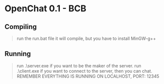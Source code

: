 # OpenChat 0.1 - BCB

## Compiling
> run the run.bat file
> it will compile, but you have to install MinGW-g++

## Running
> run .\server.exe if you want to be the maker of the server.
> run .\client.exe if you want to connect to the server, then you can chat.
> REMEMBER EVERYTHING IS RUNNING ON LOCALHOST, PORT: 12345
